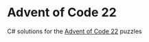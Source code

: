 # Advent of Code 22

C# solutions for the [Advent of Code 22](https://adventofcode.com/2022) puzzles